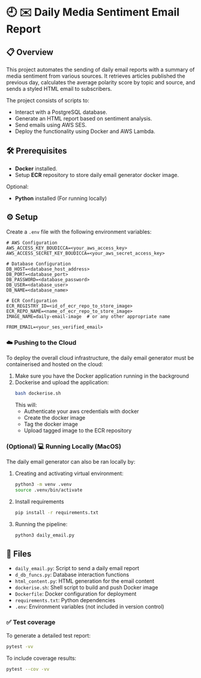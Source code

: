 
# 🕘 ✉️ Daily Media Sentiment Email Report

## 📋 Overview
This project automates the sending of daily email reports with a summary of media sentiment from various sources. It retrieves articles published the previous day, calculates the average polarity score by topic and source, and sends a styled HTML email to subscribers.

The project consists of scripts to:
- Interact with a PostgreSQL database.
- Generate an HTML report based on sentiment analysis.
- Send emails using AWS SES.
- Deploy the functionality using Docker and AWS Lambda.

## 🛠️ Prerequisites
- **Docker** installed.
- Setup **ECR** repository to store daily email generator docker image.  

Optional:
- **Python** installed (For running locally)

## ⚙️ Setup 
Create a `.env` file with the following environment variables:
```
# AWS Configuration
AWS_ACCESS_KEY_BOUDICCA=<your_aws_access_key>
AWS_ACCESS_SECRET_KEY_BOUDICCA=<your_aws_secret_access_key>

# Database Configuration
DB_HOST=<database_host_address>
DB_PORT=<database_port>
DB_PASSWORD=<database_password>
DB_USER=<database_user>
DB_NAME=<database_name>

# ECR Configuration
ECR_REGISTRY_ID=<id_of_ecr_repo_to_store_image>
ECR_REPO_NAME=<name_of_ecr_repo_to_store_image>
IMAGE_NAME=daily-email-image  # or any other appropriate name

FROM_EMAIL=<your_ses_verified_email>
```

### ☁️ Pushing to the Cloud
To deploy the overall cloud infrastructure, the daily email generator must be containerised and hosted on the cloud:

1. Make sure you have the Docker application running in the background
2. Dockerise and upload the application:
    ```bash
    bash dockerise.sh
    ```
    This will:
    - Authenticate your aws credentials with docker
    - Create the docker image
    - Tag the docker image
    - Upload tagged image to the ECR repository

### (**Optional**) 💻 Running Locally (MacOS)
The daily email generator can also be ran locally by:

1. Creating and activating virtual environment:
    ```bash
    python3 -m venv .venv
    source .venv/bin/activate
    ```
2. Install requirements
    ```bash
    pip install -r requirements.txt
    ```
3. Running the pipeline:
    ```bash
    python3 daily_email.py
    ```

## 📁 Files
- `daily_email.py`: Script to send a daily email report
- `d_db_funcs.py`: Database interaction functions
- `html_content.py`: HTML generation for the email content
- `dockerise.sh`: Shell script to build and push Docker image
- `Dockerfile`: Docker configuration for deployment
- `requirements.txt`: Python dependencies
- `.env`: Environment variables (not included in version control)

### ✅ Test coverage
To generate a detailed test report:
```bash
pytest -vv
```
To include coverage results:
```bash
pytest --cov -vv
```
